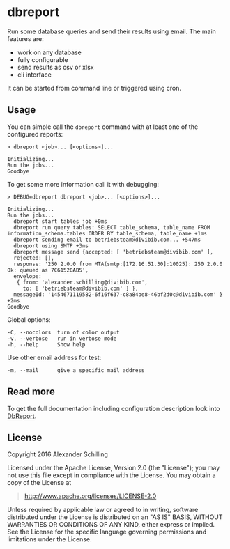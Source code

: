 dbreport
=================================================

Run some database queries and send their results using email. The main features are:

- work on any database
- fully configurable
- send results as csv or xlsx
- cli interface

It can be started from command line or triggered using cron.


Usage
-------------------------------------------------
You can simple call the `dbreport` command with at least one of the configured
reports:

    > dbreport <job>... [<options>]...

    Initializing...
    Run the jobs...
    Goodbye

To get some more information call it with debugging:

    > DEBUG=dbreport dbreport <job>... [<options>]...

    Initializing...
    Run the jobs...
      dbreport start tables job +0ms
      dbreport run query tables: SELECT table_schema, table_name FROM information_schema.tables ORDER BY table_schema, table_name +1ms
      dbreport sending email to betriebsteam@divibib.com... +547ms
      dbreport using SMTP +3ms
      dbreport message send {accepted: [ 'betriebsteam@divibib.com' ],
      rejected: [],
      response: '250 2.0.0 from MTA(smtp:[172.16.51.30]:10025): 250 2.0.0 Ok: queued as 7C61520AB5',
      envelope:
       { from: 'alexander.schilling@divibib.com',
         to: [ 'betriebsteam@divibib.com' ] },
      messageId: '1454671119582-6f16f637-c8a84be8-46bf2d0c@divibib.com' } +2ms
    Goodbye

Global options:

    -C, --nocolors  turn of color output
    -v, --verbose   run in verbose mode
    -h, --help      Show help

Use other email address for test:

    -m, --mail      give a specific mail address


Read more
-------------------------------------------------
To get the full documentation including configuration description look into
[DbReport](http://alinex.github.io/node-dbreport).


License
-------------------------------------------------

Copyright 2016 Alexander Schilling

Licensed under the Apache License, Version 2.0 (the "License");
you may not use this file except in compliance with the License.
You may obtain a copy of the License at

>  <http://www.apache.org/licenses/LICENSE-2.0>

Unless required by applicable law or agreed to in writing, software
distributed under the License is distributed on an "AS IS" BASIS,
WITHOUT WARRANTIES OR CONDITIONS OF ANY KIND, either express or implied.
See the License for the specific language governing permissions and
limitations under the License.
